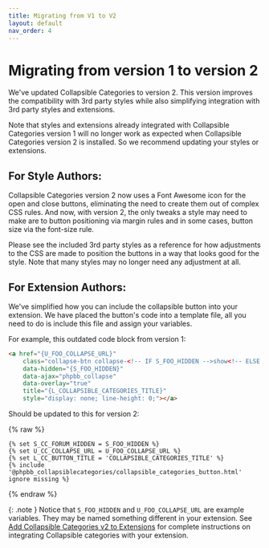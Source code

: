 ```yaml
---
title: Migrating from V1 to V2
layout: default
nav_order: 4
---
```


# Migrating from version 1 to version 2

We've updated Collapsible Categories to version 2. This version improves the compatibility with 3rd party 
styles while also simplifying integration with 3rd party styles and extensions.

Note that styles and extensions already integrated with Collapsible Categories version 1 will no longer 
work as expected when Collapsible Categories version 2 is installed. So we recommend updating your 
styles or extensions.

## For Style Authors:

Collapsible Categories version 2 now uses a Font Awesome icon for the open and close buttons, eliminating 
the need to create them out of complex CSS rules. And now, with version 2, the only tweaks a style may need to make are to button positioning via margin rules and in some cases, button size via the font-size rule.

Please see the included 3rd party styles as a reference for how adjustments to the CSS are made to position 
the buttons in a way that looks good for the style. Note that many styles may no longer need any adjustment at all.

## For Extension Authors:

We've simplified how you can include the collapsible button into your extension. We have placed the button's 
code into a template file, all you need to do is include this file and assign your variables.

For example, this outdated code block from version 1:

```html
<a href="{U_FOO_COLLAPSE_URL}" 
    class="collapse-btn collapse-<!-- IF S_FOO_HIDDEN -->show<!-- ELSE -->hide<!-- ENDIF -->" 
    data-hidden="{S_FOO_HIDDEN}" 
    data-ajax="phpbb_collapse" 
    data-overlay="true" 
    title="{L_COLLAPSIBLE_CATEGORIES_TITLE}" 
    style="display: none; line-height: 0;"></a>
```

Should be updated to this for version 2:

{% raw %}
```twig
{% set S_CC_FORUM_HIDDEN = S_FOO_HIDDEN %}
{% set U_CC_COLLAPSE_URL = U_FOO_COLLAPSE_URL %}
{% set L_CC_BUTTON_TITLE = 'COLLAPSIBLE_CATEGORIES_TITLE' %}
{% include '@phpbb_collapsiblecategories/collapsible_categories_button.html' ignore missing %}
```
{% endraw %}

{: .note }
Notice that `S_FOO_HIDDEN` and `U_FOO_COLLAPSE_URL` are example variables. They may be named something different in your extension. See [Add Collapsible Categories v2 to Extensions](v2xx.html) for complete instructions on integrating Collapsible categories with your extension.
